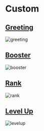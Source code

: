 # Custom

## [Greeting](https://weebyapi.xyz/api/docs#greeting)
![greeting](https://cdn.weebyapi.xyz/img/examples/custom/greeting.png "Greeting")

## [Booster](https://weebyapi.xyz/api/docs#booster)
![booster](https://cdn.weebyapi.xyz/img/examples/custom/booster.png "Booster")

## [Rank](https://weebyapi.xyz/api/docs#rank)
![rank](https://cdn.weebyapi.xyz/img/examples/custom/rank.png "Rank")

## [Level Up](https://weebyapi.xyz/api/docs#levelup)
![levelup](https://cdn.weebyapi.xyz/img/examples/custom/levelup.png "Level Up")
